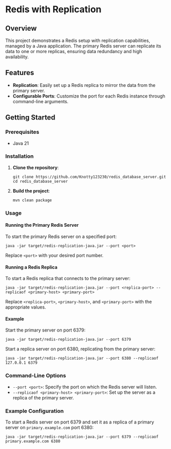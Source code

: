 # Redis with Replication

## Overview

<p>This project demonstrates a Redis setup with replication capabilities, managed by a Java application. The primary Redis server can replicate its data to one or more replicas, ensuring data redundancy and high availability.</p>

## Features

<ul>
  <li><strong>Replication</strong>: Easily set up a Redis replica to mirror the data from the primary server.</li>
  <li><strong>Configurable Ports</strong>: Customize the port for each Redis instance through command-line arguments.</li>
</ul>

## Getting Started

### Prerequisites

<ul>
  <li>Java 21</li>
</ul>

### Installation

<ol>
  <li><strong>Clone the repository</strong>:
    <pre><code>git clone https://github.com/Knotty123230/redis_database_server.git
cd redis_database_server</code></pre>
  </li>
  <li><strong>Build the project</strong>:
    <pre><code>mvn clean package</code></pre>
  </li>
</ol>

### Usage

#### Running the Primary Redis Server

<p>To start the primary Redis server on a specified port:</p>
<pre><code>java -jar target/redis-replication-java.jar --port &lt;port&gt;</code></pre>
<p>Replace <code>&lt;port&gt;</code> with your desired port number.</p>

#### Running a Redis Replica

<p>To start a Redis replica that connects to the primary server:</p>
<pre><code>java -jar target/redis-replication-java.jar --port &lt;replica-port&gt; --replicaof &lt;primary-host&gt; &lt;primary-port&gt;</code></pre>
<p>Replace <code>&lt;replica-port&gt;</code>, <code>&lt;primary-host&gt;</code>, and <code>&lt;primary-port&gt;</code> with the appropriate values.</p>

#### Example

<p>Start the primary server on port 6379:</p>
<pre><code>java -jar target/redis-replication-java.jar --port 6379</code></pre>

<p>Start a replica server on port 6380, replicating from the primary server:</p>
<pre><code>java -jar target/redis-replication-java.jar --port 6380 --replicaof 127.0.0.1 6379</code></pre>


### Command-Line Options

<ul>
  <li><code>--port &lt;port&gt;</code>: Specify the port on which the Redis server will listen.</li>
  <li><code>--replicaof &lt;primary-host&gt; &lt;primary-port&gt;</code>: Set up the server as a replica of the primary server.</li>
</ul>

### Example Configuration

<p>To start a Redis server on port 6379 and set it as a replica of a primary server on <code>primary.example.com</code> port 6380:</p>
<pre><code>java -jar target/redis-replication-java.jar --port 6379 --replicaof primary.example.com 6380</code></pre>

